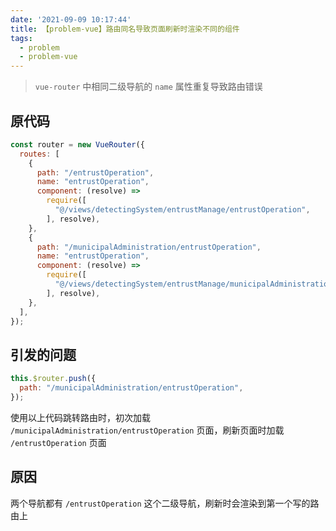 ```yaml
---
date: '2021-09-09 10:17:44'
title: 【problem-vue】路由同名导致页面刷新时渲染不同的组件
tags:
  - problem
  - problem-vue
---
```


> `vue-router` 中相同二级导航的 `name` 属性重复导致路由错误

## 原代码

```js
const router = new VueRouter({
  routes: [
    {
      path: "/entrustOperation",
      name: "entrustOperation",
      component: (resolve) =>
        require([
          "@/views/detectingSystem/entrustManage/entrustOperation",
        ], resolve),
    },
    {
      path: "/municipalAdministration/entrustOperation",
      name: "entrustOperation",
      component: (resolve) =>
        require([
          "@/views/detectingSystem/entrustManage/municipalAdministration/entrustOperation",
        ], resolve),
    },
  ],
});
```

## 引发的问题

```js
this.$router.push({
  path: "/municipalAdministration/entrustOperation",
});
```

使用以上代码跳转路由时，初次加载 `/municipalAdministration/entrustOperation` 页面，刷新页面时加载 `/entrustOperation` 页面

## 原因

两个导航都有 `/entrustOperation` 这个二级导航，刷新时会渲染到第一个写的路由上
